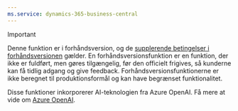 ```yaml
---
ms.service: dynamics-365-business-central
---
```

> [!IMPORTANT]
> Denne funktion er i forhåndsversion, og de [supplerende betingelser i forhåndsversionen](https://go.microsoft.com/fwlink/?linkid=2189520) gælder. En forhåndsversionsfunktion er en funktion, der ikke er fuldført, men gøres tilgængelig, før den officielt frigives, så kunderne kan få tidlig adgang og give feedback. Forhåndsversionsfunktionerne er ikke beregnet til produktionsformål og kan have begrænset funktionalitet.
>
> Disse funktioner inkorporerer AI-teknologien fra Azure OpenAI. Få mere at vide om [Azure OpenAI](/legal/cognitive-services/openai/transparency-note).

